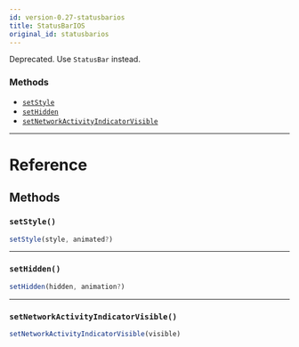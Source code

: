 ```yaml
---
id: version-0.27-statusbarios
title: StatusBarIOS
original_id: statusbarios
---
```


Deprecated. Use `StatusBar` instead.


### Methods

- [`setStyle`](statusbarios.md#setstyle)
- [`setHidden`](statusbarios.md#sethidden)
- [`setNetworkActivityIndicatorVisible`](statusbarios.md#setnetworkactivityindicatorvisible)




---

# Reference

## Methods

### `setStyle()`

```javascript
setStyle(style, animated?)
```



---

### `setHidden()`

```javascript
setHidden(hidden, animation?)
```



---

### `setNetworkActivityIndicatorVisible()`

```javascript
setNetworkActivityIndicatorVisible(visible)
```



